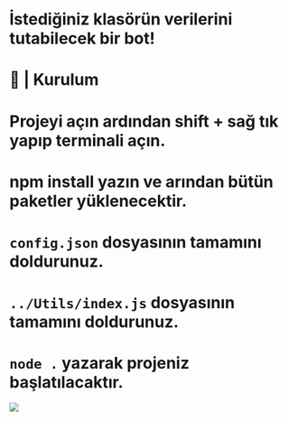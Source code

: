 # İstediğiniz klasörün verilerini tutabilecek bir bot!

# 🔨 | Kurulum
# Projeyi açın ardından shift + sağ tık yapıp terminali açın.
# npm install yazın ve arından bütün paketler yüklenecektir.
# `config.json` dosyasının tamamını doldurunuz.
# `../Utils/index.js` dosyasının tamamını doldurunuz.
# `node .` yazarak projeniz başlatılacaktır.

<img src="https://imgyukle.com/f/2023/02/23/Q5rXHS.png" />
